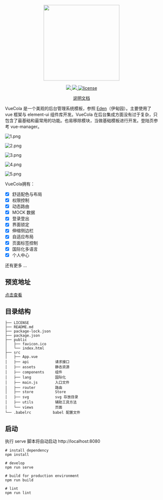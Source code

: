 <p align="center">
  <img width="250px" src="https://cdn.jsdelivr.net/gh/LishiJ/vue-cms/pic/logo.png?raw=true">
</p>

<p align="center">

  <a href="https://vuecola.netlify.com/">
    <img src="https://img.shields.io/badge/netlify-success-brightgreen"/>
  </a>
  <a href="https://www.codacy.com/app/LishiJ/vue-cms?utm_source=github.com&amp;utm_medium=referral&amp;utm_content=LishiJ/vue-cms&amp;utm_campaign=Badge_Grade">
    <img src="https://badgen.net/codacy/grade/92886eee6c2f4327bd17fff55f2af8b9"/>
  </a>
  <a href="https://github.com/LishiJ/vue-cms/blob/master/LICENSE">
    <img src="https://badgen.net/github/license/LishiJ/vue-cms" alt="license">
  </a>
</p>

<p align="center">
  <a href="https://github.com/LishiJ/vue-cms/blob/master/README.md">说明文档</a>
</p>

VueCola 是一个美观的后台管理系统模板，参照 [Eden](https://Sakuyakun.github.io/eden-docs)（伊甸园）。主要使用了 vue 框架与 element-ui 组件库开发。VueCola 在后台集成方面没有过于复杂，只包含了最基础和最常用的功能。也易移除模块，当做基础模板进行开发。登陆页参考 vue-manager。

![1.png](https://cdn.jsdelivr.net/gh/LishiJ/vue-cms/pic/F43F6564-A836-4389-BBAD-5A04F03CEFCA.png?raw=true)

![2.png](https://cdn.jsdelivr.net/gh/LishiJ/vue-cms/pic/C0A32CFD-7797-499c-A217-6D079FF3D5F4.png?raw=true)

![3.png](https://cdn.jsdelivr.net/gh/LishiJ/vue-cms/pic/4C3E7F14-11B7-4eef-9A55-E6E6888C38E9.png?raw=true)

![4.png](https://cdn.jsdelivr.net/gh/LishiJ/vue-cms/pic/1815672C-688A-4c2e-9F24-5704C9D91049.png?raw=true)

![5.png](https://cdn.jsdelivr.net/gh/LishiJ/vue-cms/pic/743840F4-52C1-4aec-B0EE-B2BA4680FC0E.png?raw=true)

VueCola拥有：

- [x] 舒适配色与布局
- [x] 权限控制
- [x] 动态路由
- [x] MOCK 数据
- [x] 登录登出
- [x] 界面锁定
- [x] 伸缩侧边栏
- [x] 自适应布局
- [x] 页面标签控制
- [x] 国际化多语言
- [x] 个人中心

还有更多 ...

## 预览地址

[点击查看](https://vuecola.netlify.com/)

## 目录结构


```
├── LICENSE
├── README.md
├── package-lock.json
├── package.json
├── public
│   ├── favicon.ico
│   └── index.html
├── src
│   ├── App.vue
│   ├── api            请求接口
│   ├── assets         静态资源
│   ├── components     组件
│   ├── lang           国际化
│   ├── main.js        入口文件
│   ├── router         路由
│   ├── store          Store
│   ├── svg            svg 存放目录
│   ├── utils          辅助工具方法
│   └── views          页面
└── .babelrc          babel 配置文件
```

## 启动

执行 serve 脚本将自动启动 http://localhost:8080

```
# install dependency
npm install

# develop
npm run serve

# build for production environment
npm run build

# lint
npm run lint
```
